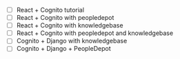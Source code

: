 - [ ] React + Cognito tutorial
- [ ] React + Cognito with peopledepot
- [ ] React + Cognito with knowledgebase
- [ ] React + Cognito with peopledepot and knowledgebase
- [ ] Cognito + Django with knowledgebase
- [ ] Cognito + Django + PeopleDepot
